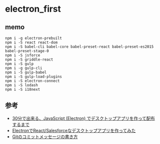 # electron_first

## memo
```
npm i -g electron-prebuilt
npm i -S react react-dom
npm i -S babel-cli babel-core babel-preset-react babel-preset-es2015 babel-preset-stage-0
npm i -S jsforce
npm i -S griddle-react
npm i -S gulp
npm i -g gulp-cli
npm i -S gulp-babel
npm i -S gulp-load-plugins
npm i -S electron-connect
npm i -S lodash
npm i -S i18next
```

## 参考
- [30分で出来る、JavaScript (Electron) でデスクトップアプリを作って配布するまで](http://qiita.com/nyanchu/items/15d514d9b9f87e5c0a29)
- [ElectronでReact/Salesforceなデスクトップアプリを作ってみた](http://info.skyvisualeditor.com/blog/2016/160208_001566.php)
- [Gitのコミットメッセージの書き方](http://qiita.com/itosho/items/9565c6ad2ffc24c09364)
